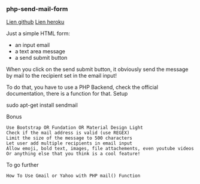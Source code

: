 ### php-send-mail-form

[Lien github](https://github.com/Simplejul/php-send-mail-form)
[Lien heroku](https://git.heroku.com/php-sendmail.git)


Just a simple HTML form:

   * an input email
   * a text area message
   * a send submit button

When you click on the send submit button, it obviously send the message by mail to the recipient set in the email input!

To do that, you have to use a PHP Backend, check the official documentation, there is a function for that.
Setup

sudo apt-get install sendmail

Bonus

    Use Bootstrap OR Fundation OR Material Design Light
    Check if the mail address is valid (use REGEX)
    Limit the size of the message to 500 characters
    Let user add multiple recipients in email input
    Allow emoji, bold text, images, file attachements, even youtube videos
    Or anything else that you think is a cool feature!

To go further

    How To Use Gmail or Yahoo with PHP mail() Function

